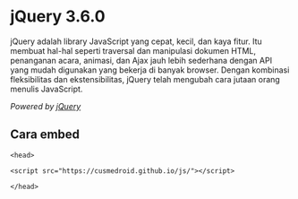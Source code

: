 # jQuery 3.6.0
jQuery adalah library JavaScript yang cepat, kecil, dan kaya fitur. Itu membuat hal-hal seperti traversal dan manipulasi dokumen HTML, penanganan acara, animasi, dan Ajax jauh lebih sederhana dengan API yang mudah digunakan yang bekerja di banyak browser. Dengan kombinasi fleksibilitas dan ekstensibilitas, jQuery telah mengubah cara jutaan orang menulis JavaScript.

*Powered by [jQuery](https://jquery.com/)*

## Cara embed
`<head>`

`<script src="https://cusmedroid.github.io/js/"></script>`

`</head>`
